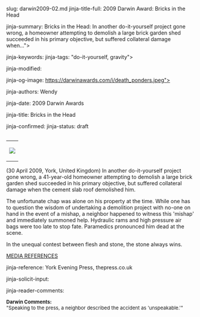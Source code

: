 slug: darwin2009-02.md
jinja-title-full: 2009 Darwin Award: Bricks in the Head

jinja-summary: Bricks in the Head: In another do-it-yourself project gone wrong, a homeowner attempting to demolish a large brick garden shed succeeded in his primary objective, but suffered collateral damage when...">

jinja-keywords:
jinja-tags: "do-it-yourself, gravity">

jinja-modified:

jinja-og-image: https://darwinawards.com/i/death_ponders.jpeg">

jinja-authors: Wendy

jinja-date: 2009 Darwin Awards


jinja-title: Bricks in the Head


jinja-confirmed:
jinja-status: draft
<TABLE border=0 align=right><TR><TD align=center>

<A href="/cgi/search.pl?keywords=category%3Ddiy&swishindex=stories.data&show_description=yes&maxdisplay=10&maxresults=50"><IMG src="/i/icon/diy.jpg" border=0></A>

</TD></TR></TABLE>

<!-- only 5.3 / 1950 Votes! -->
<!-- only 5.6 / 2462 Votes! Changed title tightened text... -->
<!-- 6.4 / 94 looking better...minor edit... -->

(30 April 2009, York, United Kingdom) In another do-it-yourself project
gone wrong, a 41-year-old homeowner attempting to demolish a large brick
garden shed succeeded in his primary objective, but suffered collateral
damage when the cement slab roof demolished him.

The unfortunate chap was alone on his property at the time. While one has
to question the wisdom of undertaking a demolition project with no-one on
hand in the event of a mishap, a neighbor happened to witness this 'mishap'
and immediately summoned help.	Hydraulic rams and high pressure air bags
were too late to stop fate. Paramedics pronounced him dead at the scene.

In the unequal contest between flesh and stone, the stone always wins.

<A href="http://www.darwinawards.com/slush/200905/pending20090501-165629.html">MEDIA REFERENCES</A>

jinja-reference: York Evening Press, thepress.co.uk

jinja-solicit-input:

jinja-reader-comments:

<FONT size=-1><B>Darwin Comments:</B><BR>
"Speaking to the press, a neighbor described the accident as 'unspeakable.'"<BR>
</FONT>



<!--#include file=nav_2009.html -->


